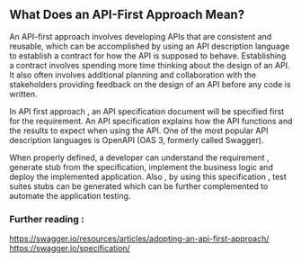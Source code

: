 ## What Does an API-First Approach Mean?
An API-first approach involves developing APIs that are consistent and reusable, which can be accomplished by using an API description language to establish a contract for how the API is supposed to behave.  Establishing a contract involves spending more time thinking about the design of an API. It also often involves additional planning and collaboration with the stakeholders providing feedback on the design of an API before any code is written.

In API first approach , an API specification document will be specified first for the requirement. An API specification explains how the API functions and the results to expect when using the API. One of the most popular API description languages is OpenAPI (OAS 3, formerly called Swagger).

When properly defined, a developer can understand the requirement , generate stub from the specification, implement the business logic and deploy the implemented application. Also , by using this specification , test suites stubs can be generated which can be further complemented to automate the application testing.

### Further reading :
https://swagger.io/resources/articles/adopting-an-api-first-approach/ 
https://swagger.io/specification/ 
